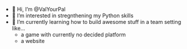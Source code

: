 - 👋 Hi, I’m @ValYourPal
- 👀 I’m interested in stregnthening my Python skills
- 🌱 I’m currently learning how to build awesome stuff in a team setting like...
  - a game with currently no decided platform
  - a website

<!---
ValYourPal/ValYourPal is a ✨ special ✨ repository because its `README.md` (this file) appears on your GitHub profile.
You can click the Preview link to take a look at your changes.
--->
